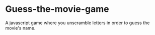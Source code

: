 # Guess-the-movie-game
A javascript game where you unscramble letters in order to guess the movie's name.
